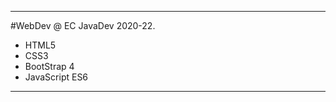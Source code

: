 -------------------------------------------------
#WebDev @ EC JavaDev 2020-22.
- HTML5
- CSS3
- BootStrap 4 
- JavaScript ES6
-------------------------------------------------
